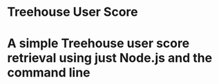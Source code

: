 # Treehouse User Score

# A simple Treehouse user score retrieval using just Node.js and the command line
